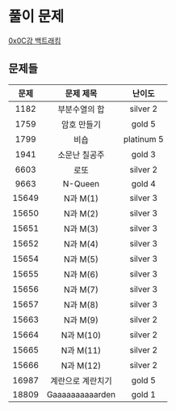 # 풀이 문제

[0x0C강 백트래킹](https://www.acmicpc.net/workbook/view/7315)

## 문제들

| 문제  |     문제 제목     |   난이도   |
| :---: | :---------------: | :--------: |
| 1182  |   부분수열의 합   |  silver 2  |
| 1759  |    암호 만들기    |   gold 5   |
| 1799  |       비숍        | platinum 5 |
| 1941  |   소문난 칠공주   |   gold 3   |
| 6603  |       로또        |  silver 2  |
| 9663  |      N-Queen      |   gold 4   |
| 15649 |     N과 M(1)      |  silver 3  |
| 15650 |     N과 M(2)      |  silver 3  |
| 15651 |     N과 M(3)      |  silver 3  |
| 15652 |     N과 M(4)      |  silver 3  |
| 15654 |     N과 M(5)      |  silver 3  |
| 15655 |     N과 M(6)      |  silver 3  |
| 15656 |     N과 M(7)      |  silver 3  |
| 15657 |     N과 M(8)      |  silver 3  |
| 15663 |     N과 M(9)      |  silver 2  |
| 15664 |     N과 M(10)     |  silver 2  |
| 15665 |     N과 M(11)     |  silver 2  |
| 15666 |     N과 M(12)     |  silver 2  |
| 16987 | 계란으로 계란치기 |   gold 5   |
| 18809 |  Gaaaaaaaaaarden  |   gold 1   |
